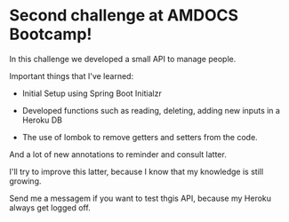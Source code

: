# Second challenge at AMDOCS Bootcamp!

In this challenge we developed a small API to manage people.

Important things that I've learned:

* Initial Setup using Spring Boot Initialzr

* Developed functions such as reading, deleting, adding new inputs in a Heroku DB

* The use of lombok to remove getters and setters from the code.

And a lot of new annotations to reminder and consult latter.

I'll try to improve this latter, because I know that my knowledge is still growing.

Send me a messagem if you want to test thgis API, because my Heroku always get logged off.
